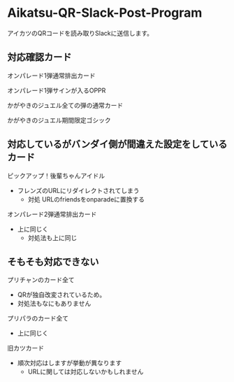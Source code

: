 # Aikatsu-QR-Slack-Post-Program
アイカツのQRコードを読み取りSlackに送信します。

## 対応確認カード
オンパレード1弾通常排出カード

オンパレード1弾サインが入るOPPR

かがやきのジュエル全ての弾の通常カード

かがやきのジュエル期間限定ゴシック


## 対応しているがバンダイ側が間違えた設定をしているカード
ピックアップ！後輩ちゃんアイドル
- フレンズのURLにリダイレクトされてしまう
   - 対処 URLのfriendsをonparadeに置換する
   
オンパレード2弾通常排出カード
- 上に同じく
   - 対処法も上に同じ
 
## そもそも対応できない
プリチャンのカード全て
- QRが独自改変されているため。
 - 対処法もなにもありません
 
プリパラのカード全て 
- 上に同じく

旧カツカード
- 順次対応はしますが挙動が異なります
  - URLに関しては対応しないかもしれません

